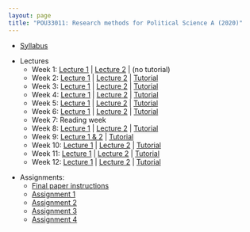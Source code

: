 ```yaml
---
layout: page
title: "POU33011: Research methods for Political Science A (2020)"
---
```


- [Syllabus](assets/files/teaching/POU33011/2020/POU33011_Syllabus_Chadefaux.pdf)

* Lectures 
    * Week 1: [Lecture 1](assets/files/teaching/POU33011/2020/Lectures/methods01.pdf) | [Lecture 2](assets/files/teaching/POU33011/2020/Lectures/statistics01.pdf)  | (no tutorial)
    * Week 2: [Lecture 1](assets/files/teaching/POU33011/2020/Lectures/methods02.pdf) | [Lecture 2](assets/files/teaching/POU33011/2020/Lectures/statistics02.pdf) | [Tutorial](assets/files/teaching/POU33011/2020/Lectures/Tutorial1.zip)
    * Week 3: [Lecture 1](assets/files/teaching/POU33011/2020/Lectures/methods03.pdf) | [Lecture 2](assets/files/teaching/POU33011/2020/Lectures/statistics02.pdf) | 
     [Tutorial](assets/files/teaching/POU33011/2020/Lectures/Tutorial2.R)
    * Week 4: [Lecture 1](assets/files/teaching/POU33011/2020/Lectures/methods04.pdf) | [Lecture 2](assets/files/teaching/POU33011/2020/Lectures/statistics04.pdf) |
     [Tutorial](assets/files/teaching/POU33011/2020/Lectures/Tutorial3.zip)
    * Week 5: [Lecture 1](assets/files/teaching/POU33011/2020/Lectures/methods05.pdf) | [Lecture 2](assets/files/teaching/POU33011/2020/Lectures/statistics05.pdf) |
     [Tutorial](assets/files/teaching/POU33011/2020/Lectures/Tutorial4.pdf)
    * Week 6: [Lecture 1](assets/files/teaching/POU33011/2020/Lectures/methods06.pdf) |  [Lecture 2](assets/files/teaching/POU33011/2020/Lectures/statistics06.pdf) |
     [Tutorial](assets/files/teaching/POU33011/2020/Lectures/Tutorial5.pdf)
    * Week 7: Reading week
    * Week 8: [Lecture 1](assets/files/teaching/POU33011/2020/Lectures/statistics08.pdf) | [Lecture 2](assets/files/teaching/POU33011/2020/Lectures/statistics08b.pdf) |
     [Tutorial](assets/files/teaching/POU33011/2020/Lectures/Tutorial7.pdf)
    * Week 9: [Lecture 1 & 2](assets/files/teaching/POU33011/2020/Lectures/statistics09.pdf) |
     [Tutorial](assets/files/teaching/POU33011/2020/Lectures/Tutorial8.pdf)
    * Week 10: [Lecture 1](assets/files/teaching/POU33011/2020/Lectures/statistics10.pdf) | [Lecture 2](assets/files/teaching/POU33011/2020/Lectures/statistics10b.pdf) |
     [Tutorial](assets/files/teaching/POU33011/2020/Lectures/Tutorial9.pdf)
    * Week 11: [Lecture 1](assets/files/teaching/POU33011/2020/Lectures/methods11.pdf) | [Lecture 2](assets/files/teaching/POU33011/2020/Lectures/statistics11.pdf) |
     [Tutorial](assets/files/teaching/POU33011/2020/Lectures/Tutorial10.pdf)
    * Week 12: [Lecture 1](assets/files/teaching/POU33011/2020/Lectures/methods12.pdf) | [Lecture 2](assets/files/teaching/POU33011/2020/Lectures/statistics12.pdf) |
     [Tutorial](assets/files/teaching/POU33011/2020/Lectures/Tutorial11.pdf)
     
     
- Assignments: 
    - [Final paper instructions](assets/files/teaching/POU33011/2020/Assignments/finalPaperGradingRubric.pdf)
    - [Assignment 1](assets/files/teaching/POU33011/2020/Assignments/assignment1.pdf)
    - [Assignment 2](assets/files/teaching/POU33011/2020/Assignments/assignment2.pdf) 
    - [Assignment 3](assets/files/teaching/POU33011/2020/Assignments/assignment3.pdf) 
    - [Assignment 4](assets/files/teaching/POU33011/2020/Assignments/assignment4.pdf)